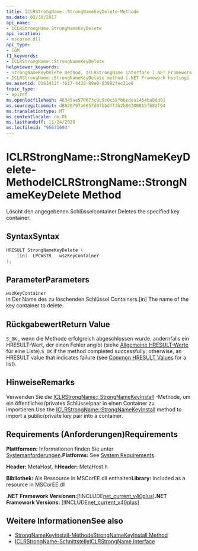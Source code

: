 ```yaml
---
title: ICLRStrongName::StrongNameKeyDelete-Methode
ms.date: 03/30/2017
api_name:
- ICLRStrongName.StrongNameKeyDelete
api_location:
- mscoree.dll
api_type:
- COM
f1_keywords:
- ICLRStrongName::StrongNameKeyDelete
helpviewer_keywords:
- StrongNameKeyDelete method, ICLRStrongName interface [.NET Framework hosting]
- ICLRStrongName::StrongNameKeyDelete method [.NET Framework hosting]
ms.assetid: 0163412f-f617-4428-89e0-03992fec31e8
topic_type:
- apiref
ms.openlocfilehash: 46345ae570673c9c9c0c58fb6edea1464ba8dd91
ms.sourcegitcommit: d8020797a6657d0fbbdff362b80300815f682f94
ms.translationtype: MT
ms.contentlocale: de-DE
ms.lasthandoff: 11/24/2020
ms.locfileid: "95671693"
---
```

# <a name="iclrstrongnamestrongnamekeydelete-method"></a><span data-ttu-id="76e86-102">ICLRStrongName::StrongNameKeyDelete-Methode</span><span class="sxs-lookup"><span data-stu-id="76e86-102">ICLRStrongName::StrongNameKeyDelete Method</span></span>

<span data-ttu-id="76e86-103">Löscht den angegebenen Schlüsselcontainer.</span><span class="sxs-lookup"><span data-stu-id="76e86-103">Deletes the specified key container.</span></span>  
  
## <a name="syntax"></a><span data-ttu-id="76e86-104">Syntax</span><span class="sxs-lookup"><span data-stu-id="76e86-104">Syntax</span></span>  
  
```cpp  
HRESULT StrongNameKeyDelete (  
    [in]  LPCWSTR   wszKeyContainer  
);  
```  
  
## <a name="parameters"></a><span data-ttu-id="76e86-105">Parameter</span><span class="sxs-lookup"><span data-stu-id="76e86-105">Parameters</span></span>  

 `wszKeyContainer`  
 <span data-ttu-id="76e86-106">in Der Name des zu löschenden Schlüssel Containers.</span><span class="sxs-lookup"><span data-stu-id="76e86-106">[in] The name of the key container to delete.</span></span>  
  
## <a name="return-value"></a><span data-ttu-id="76e86-107">Rückgabewert</span><span class="sxs-lookup"><span data-stu-id="76e86-107">Return Value</span></span>  

 <span data-ttu-id="76e86-108">`S_OK` , wenn die Methode erfolgreich abgeschlossen wurde. andernfalls ein HRESULT-Wert, der einen Fehler angibt (siehe [Allgemeine HRESULT-Werte](/windows/win32/seccrypto/common-hresult-values) für eine Liste).</span><span class="sxs-lookup"><span data-stu-id="76e86-108">`S_OK` if the method completed successfully; otherwise, an HRESULT value that indicates failure (see [Common HRESULT Values](/windows/win32/seccrypto/common-hresult-values) for a list).</span></span>  
  
## <a name="remarks"></a><span data-ttu-id="76e86-109">Hinweise</span><span class="sxs-lookup"><span data-stu-id="76e86-109">Remarks</span></span>  

 <span data-ttu-id="76e86-110">Verwenden Sie die [ICLRStrongName:: StrongNameKeyInstall](iclrstrongname-strongnamekeyinstall-method.md) -Methode, um ein öffentliches/privates Schlüsselpaar in einen Container zu importieren.</span><span class="sxs-lookup"><span data-stu-id="76e86-110">Use the [ICLRStrongName::StrongNameKeyInstall](iclrstrongname-strongnamekeyinstall-method.md) method to import a public/private key pair into a container.</span></span>  
  
## <a name="requirements"></a><span data-ttu-id="76e86-111">Requirements (Anforderungen)</span><span class="sxs-lookup"><span data-stu-id="76e86-111">Requirements</span></span>  

 <span data-ttu-id="76e86-112">**Plattformen:** Informationen finden Sie unter [Systemanforderungen](../../get-started/system-requirements.md).</span><span class="sxs-lookup"><span data-stu-id="76e86-112">**Platforms:** See [System Requirements](../../get-started/system-requirements.md).</span></span>  
  
 <span data-ttu-id="76e86-113">**Header:** MetaHost. h</span><span class="sxs-lookup"><span data-stu-id="76e86-113">**Header:** MetaHost.h</span></span>  
  
 <span data-ttu-id="76e86-114">**Bibliothek:** Als Ressource in MSCorEE.dll enthalten</span><span class="sxs-lookup"><span data-stu-id="76e86-114">**Library:** Included as a resource in MSCorEE.dll</span></span>  
  
 <span data-ttu-id="76e86-115">**.NET Framework Versionen:**[!INCLUDE[net_current_v40plus](../../../../includes/net-current-v40plus-md.md)]</span><span class="sxs-lookup"><span data-stu-id="76e86-115">**.NET Framework Versions:** [!INCLUDE[net_current_v40plus](../../../../includes/net-current-v40plus-md.md)]</span></span>  
  
## <a name="see-also"></a><span data-ttu-id="76e86-116">Weitere Informationen</span><span class="sxs-lookup"><span data-stu-id="76e86-116">See also</span></span>

- [<span data-ttu-id="76e86-117">StrongNameKeyInstall-Methode</span><span class="sxs-lookup"><span data-stu-id="76e86-117">StrongNameKeyInstall Method</span></span>](iclrstrongname-strongnamekeyinstall-method.md)
- [<span data-ttu-id="76e86-118">ICLRStrongName-Schnittstelle</span><span class="sxs-lookup"><span data-stu-id="76e86-118">ICLRStrongName Interface</span></span>](iclrstrongname-interface.md)
